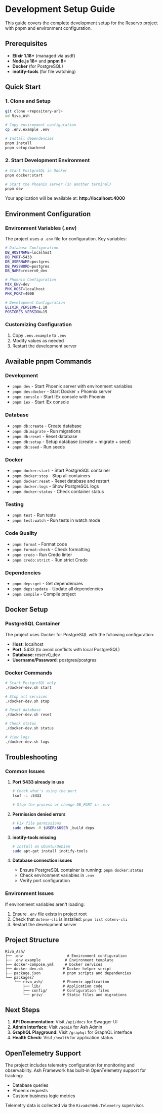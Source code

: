 # Development Setup Guide

This guide covers the complete development setup for the Reservo project with pnpm and environment configuration.

## Prerequisites

- **Elixir 1.18+** (managed via asdf)
- **Node.js 18+** and **pnpm 8+**
- **Docker** (for PostgreSQL)
- **inotify-tools** (for file watching)

## Quick Start

### 1. Clone and Setup

```bash
git clone <repository-url>
cd Riva_Ash

# Copy environment configuration
cp .env.example .env

# Install dependencies
pnpm install
pnpm setup:backend
```

### 2. Start Development Environment

```bash
# Start PostgreSQL in Docker
pnpm docker:start

# Start the Phoenix server (in another terminal)
pnpm dev
```

Your application will be available at: **http://localhost:4000**

## Environment Configuration

### Environment Variables (.env)

The project uses a `.env` file for configuration. Key variables:

```bash
# Database Configuration
DB_HOSTNAME=localhost
DB_PORT=5433
DB_USERNAME=postgres
DB_PASSWORD=postgres
DB_NAME=reserv0_dev

# Phoenix Configuration
MIX_ENV=dev
PHX_HOST=localhost
PHX_PORT=4000

# Development Configuration
ELIXIR_VERSION=1.18
POSTGRES_VERSION=15
```

### Customizing Configuration

1. Copy `.env.example` to `.env`
2. Modify values as needed
3. Restart the development server

## Available pnpm Commands

### Development
- `pnpm dev` - Start Phoenix server with environment variables
- `pnpm dev:docker` - Start Docker + Phoenix server
- `pnpm console` - Start IEx console with Phoenix
- `pnpm iex` - Start IEx console

### Database
- `pnpm db:create` - Create database
- `pnpm db:migrate` - Run migrations
- `pnpm db:reset` - Reset database
- `pnpm db:setup` - Setup database (create + migrate + seed)
- `pnpm db:seed` - Run seeds

### Docker
- `pnpm docker:start` - Start PostgreSQL container
- `pnpm docker:stop` - Stop all containers
- `pnpm docker:reset` - Reset database and restart
- `pnpm docker:logs` - Show PostgreSQL logs
- `pnpm docker:status` - Check container status

### Testing
- `pnpm test` - Run tests
- `pnpm test:watch` - Run tests in watch mode

### Code Quality
- `pnpm format` - Format code
- `pnpm format:check` - Check formatting
- `pnpm credo` - Run Credo linter
- `pnpm credo:strict` - Run strict Credo

### Dependencies
- `pnpm deps:get` - Get dependencies
- `pnpm deps:update` - Update all dependencies
- `pnpm compile` - Compile project

## Docker Setup

### PostgreSQL Container

The project uses Docker for PostgreSQL with the following configuration:

- **Host**: localhost
- **Port**: 5433 (to avoid conflicts with local PostgreSQL)
- **Database**: reserv0_dev
- **Username/Password**: postgres/postgres

### Docker Commands

```bash
# Start PostgreSQL only
./docker-dev.sh start

# Stop all services
./docker-dev.sh stop

# Reset database
./docker-dev.sh reset

# Check status
./docker-dev.sh status

# View logs
./docker-dev.sh logs
```

## Troubleshooting

### Common Issues

1. **Port 5433 already in use**
   ```bash
   # Check what's using the port
   lsof -i :5433
   
   # Stop the process or change DB_PORT in .env
   ```

2. **Permission denied errors**
   ```bash
   # Fix file permissions
   sudo chown -R $USER:$USER _build deps
   ```

3. **inotify-tools missing**
   ```bash
   # Install on Ubuntu/Debian
   sudo apt-get install inotify-tools
   ```

4. **Database connection issues**
   - Ensure PostgreSQL container is running: `pnpm docker:status`
   - Check environment variables in `.env`
   - Verify port configuration

### Environment Issues

If environment variables aren't loading:

1. Ensure `.env` file exists in project root
2. Check that `dotenv-cli` is installed: `pnpm list dotenv-cli`
3. Restart the development server

## Project Structure

```
Riva_Ash/
├── .env                    # Environment configuration
├── .env.example           # Environment template
├── docker-compose.yml     # Docker services
├── docker-dev.sh         # Docker helper script
├── package.json          # pnpm scripts and dependencies
└── packages/
    └── riva_ash/         # Phoenix application
        ├── lib/          # Application code
        ├── config/       # Configuration files
        └── priv/         # Static files and migrations
```

## Next Steps

1. **API Documentation**: Visit `/api/docs` for Swagger UI
2. **Admin Interface**: Visit `/admin` for Ash Admin
3. **GraphQL Playground**: Visit `/graphql` for GraphQL interface
4. **Health Check**: Visit `/health` for application status

## OpenTelemetry Support

The project includes telemetry configuration for monitoring and observability. Ash Framework has built-in OpenTelemetry support for tracking:

- Database queries
- Phoenix requests
- Custom business logic metrics

Telemetry data is collected via the `RivaAshWeb.Telemetry` supervisor.
